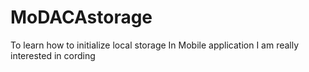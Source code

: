 MoDACAstorage
=============

To learn how to initialize local storage In Mobile application
I am really interested in cording
